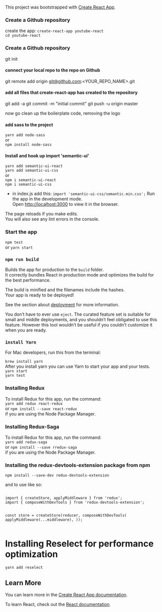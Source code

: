 This project was bootstrapped with [Create React App](https://github.com/facebook/create-react-app).

### Create a Github repository

create the app:
`create-react-app youtube-react`<br>
`cd youtube-react`

### Create a Github repository

git init

#### connect your local repo to the repo on Github

git remote add origin git@github.com:<YOUR_REPO_NAME>.git

#### add all files that create-react-app has created to the repository

git add -a
git commit -m "initial commit"
git push -u origin master

now go clean up the boilerplate code, removing the logo

#### add sass to the project

`yarn add node-sass`<br>or<br>
`npm install node-sass`

#### Install and hook up import 'semantic-ui'

`yarn add semantic-ui-react`<br>
`yarn add semantic-ui-css`<br>or<br>
`npm i semantic-ui-react`<br>
`npm i semantic-ui-css`

- in index.js add this:
  `import 'semantic-ui-css/semantic.min.css';`
  Run the app in the development mode.<br>
  Open [http://localhost:3000](http://localhost:3000) to view it in the browser.

The page reloads if you make edits.<br>
You will also see any lint errors in the console.

### Start the app

`npm test`<br> or
`yarn start`

### `npm run build`

Builds the app for production to the `build` folder.<br>
It correctly bundles React in production mode and optimizes the build for the best performance.

The build is minified and the filenames include the hashes.<br>
Your app is ready to be deployed!

See the section about [deployment](https://facebook.github.io/create-react-app/docs/deployment) for more information.

You don’t have to ever use `eject`. The curated feature set is suitable for small and middle deployments, and you shouldn’t feel obligated to use this feature. However this tool wouldn’t be useful if you couldn’t customize it when you are ready.

### `install Yarn`

For Mac developers, run this from the terminal:

`brew install yarn`
<br>
After you install yarn you can use Yarn to start your app and your tests.<br>
`yarn start`<br>
`yarn test`

### Installing Redux

To install Redux for this app, run the command:<br>
`yarn add redux react-redux`<br>or
`npm install --save react-redux` <br> if you are using the Node Package Manager.

### Installing Redux-Saga

To install Redux for this app, run the command:<br>
`yarn add redux-saga`<br>or
`npm install --save rredux-saga` <br> if you are using the Node Package Manager.

### Installing the redux-devtools-extension package from npm

<pre><code>npm install --save-dev redux-devtools-extension
</code></pre>
<p>and to use like so:</p>
<pre><code>
import { createStore, applyMiddleware } from 'redux';
import { composeWithDevTools } from 'redux-devtools-extension';

const store = createStore(reducer, composeWithDevTools(
applyMiddleware(...middleware),
));
</code></pre>

# Installing Reselect for performance optimization

<pre><code>yarn add reselect
</pre></code>

## Learn More

You can learn more in the [Create React App documentation](https://facebook.github.io/create-react-app/docs/getting-started).

To learn React, check out the [React documentation](https://reactjs.org/).
